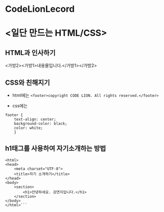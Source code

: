 ﻿# CodeLionLecord
# <일단 만드는 HTML/CSS>

## HTML과 인사하기
 <가방2><가방1>내용물입니다.</가방1></가방2>
 
## CSS와 친해지기 
* html에는
``` <footer>copyright CODE LION. All rights reserved.</footer> ```

* css에는 
```
footer {
    text-align: center;
    background-color: black;
    color: white;
    }
 ```

## h1태그를 사용하여 자기소개하는 방법
```<!DOCTYPE html>
<html>
<head>
    <meta charset="UTF-8">
    <title>자기 소개하기</title>
</head>
<body>
    <section>
        <h1>안녕하세요. 강연지입니다.</h1>
    </section>
</body>
</html>```
